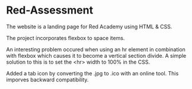 # Red-Assessment

The website is a landing page for Red Academy using HTML & CSS.

The project incorporates flexbox to space items.

An interesting problem occured when using an hr element in combination with flexbox which causes it to 
become a vertical section divide. A simple solution to this is to set the \<hr> width to 100% in the CSS.

Added a tab icon by converting the .jpg to .ico with an online tool. This imporves backward compatibility.
